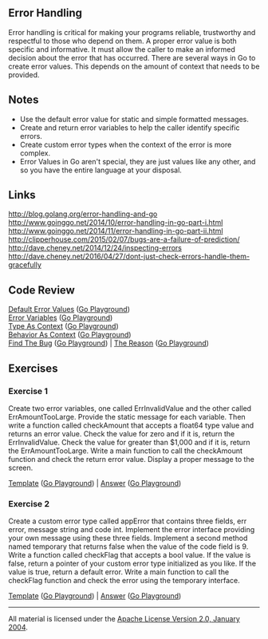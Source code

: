 ## Error Handling

Error handling is critical for making your programs reliable, trustworthy and respectful to those who depend on them. A proper error value is both specific and informative. It must allow the caller to make an informed decision about the error that has occurred. There are several ways in Go to create error values. This depends on the amount of context that needs to be provided.

## Notes

* Use the default error value for static and simple formatted messages.
* Create and return error variables to help the caller identify specific errors.
* Create custom error types when the context of the error is more complex.
* Error Values in Go aren't special, they are just values like any other, and so you have the entire language at your disposal.

## Links

http://blog.golang.org/error-handling-and-go  
http://www.goinggo.net/2014/10/error-handling-in-go-part-i.html  
http://www.goinggo.net/2014/11/error-handling-in-go-part-ii.html  
http://clipperhouse.com/2015/02/07/bugs-are-a-failure-of-prediction/  
http://dave.cheney.net/2014/12/24/inspecting-errors  
http://dave.cheney.net/2016/04/27/dont-just-check-errors-handle-them-gracefully  

## Code Review

[Default Error Values](example1/example1.go) ([Go Playground](http://play.golang.org/p/aSjTxzNfP2))  
[Error Variables](example2/example2.go) ([Go Playground](http://play.golang.org/p/-vBG0m1Scs))  
[Type As Context](example3/example3.go) ([Go Playground](http://play.golang.org/p/FeR2nE3eAH))  
[Behavior As Context](example4/example4.go) ([Go Playground](http://play.golang.org/p/Aylgou6Gq0))  
[Find The Bug](example5/example5.go) ([Go Playground](http://play.golang.org/p/0AUU_sJsec)) | 
[The Reason](example5/reason/reason.go) ([Go Playground](http://play.golang.org/p/TCANdwroOi))

## Exercises

### Exercise 1
Create two error variables, one called ErrInvalidValue and the other called ErrAmountTooLarge. Provide the static message for each variable. Then write a function called checkAmount that accepts a float64 type value and returns an error value. Check the value for zero and if it is, return the ErrInvalidValue. Check the value for greater than $1,000 and if it is, return the ErrAmountTooLarge. Write a main function to call the checkAmount function and check the return error value. Display a proper message to the screen.

[Template](exercises/template1/template1.go) ([Go Playground](http://play.golang.org/p/Ltxl8Hkrkl)) | 
[Answer](exercises/exercise1/exercise1.go) ([Go Playground](http://play.golang.org/p/WHmYkHwYjf))

### Exercise 2
Create a custom error type called appError that contains three fields, err error, message string and code int. Implement the error interface providing your own message using these three fields. Implement a second method named temporary that returns false when the value of the code field is 9. Write a function called checkFlag that accepts a bool value. If the value is false, return a pointer of your custom error type initialized as you like. If the value is true, return a default error. Write a main function to call the checkFlag function and check the error using the temporary interface.

[Template](exercises/template2/template2.go) ([Go Playground](http://play.golang.org/p/9nEdNSMa_j)) | 
[Answer](exercises/exercise2/exercise2.go) ([Go Playground](http://play.golang.org/p/7iX9wZX6WP))
___
All material is licensed under the [Apache License Version 2.0, January 2004](http://www.apache.org/licenses/LICENSE-2.0).

